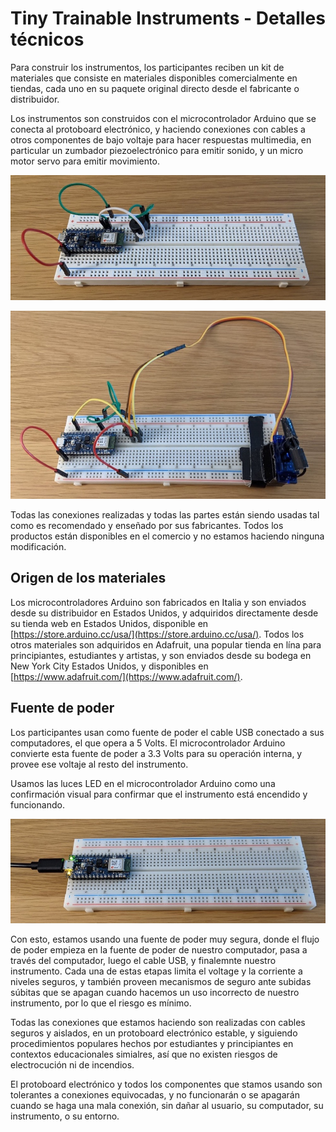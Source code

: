 # Tiny Trainable Instruments - Detalles técnicos

Para construir los instrumentos, los participantes reciben un kit de materiales que consiste en materiales disponibles comercialmente en tiendas, cada uno en su paquete original directo desde el fabricante o distribuidor.

Los instrumentos son construidos con el microcontrolador Arduino que se conecta al protoboard electrónico, y haciendo conexiones con cables a otros componentes de bajo voltaje para hacer respuestas multimedia, en particular un zumbador piezoelectrónico para emitir sonido, y un micro motor servo para emitir movimiento.

![User guide output buzzer](../certification/images/user-guide-output-buzzer.jpg "User guide output buzzer")

![User guide output servo](../certification/images/user-guide-output-servo.jpg "User guide output servo")

Todas las conexiones realizadas y todas las partes están siendo usadas tal como es recomendado y enseñado por sus fabricantes. Todos los productos están disponibles en el comercio y no estamos haciendo ninguna modificación.

## Origen de los materiales

Los microcontroladores Arduino son fabricados en Italia y son enviados desde su distribuidor en Estados Unidos, y adquiridos directamente desde su tienda web en Estados Unidos, disponible en [https://store.arduino.cc/usa/](https://store.arduino.cc/usa/). Todos los otros materiales son adquiridos en Adafruit, una popular tienda en lína para principiantes, estudiantes y artistas, y son enviados desde su bodega en New York City Estados Unidos, y disponibles en [https://www.adafruit.com/](https://www.adafruit.com/).

## Fuente de poder

Los participantes usan como fuente de poder el cable USB conectado a sus computadores, el que opera a 5 Volts. El microcontrolador Arduino convierte esta fuente de poder a 3.3 Volts para su operación interna, y provee ese voltaje al resto del instrumento.

Usamos las luces LED en el microcontrolador Arduino como una confirmación visual para confirmar que el instrumento está encendido y funcionando.

![User guide usb on](../certification/images/user-guide-usb-on.jpg "User guide usb on")

Con esto, estamos usando una fuente de poder muy segura, donde el flujo de poder empieza en la fuente de poder de nuestro computador, pasa a través del computador, luego el cable USB, y finalemnte nuestro instrumento. Cada una de estas etapas limita el voltage y la corriente a niveles seguros, y también proveen mecanismos de seguro ante subidas súbitas que se apagan cuando hacemos un uso incorrecto de nuestro instrumento, por lo que el riesgo es mínimo.

Todas las conexiones que estamos haciendo son realizadas con cables seguros y aislados, en un protoboard electrónico estable, y siguiendo procedimientos populares hechos por estudiantes y principiantes en contextos educacionales simialres, así que no existen riesgos de electrocución ni de incendios.

El protoboard electrónico y todos los componentes que stamos usando son tolerantes a conexiones equivocadas, y no funcionarán o se apagarán cuando se haga una mala conexión, sin dañar al usuario, su computador, su instrumento, o su entorno.
